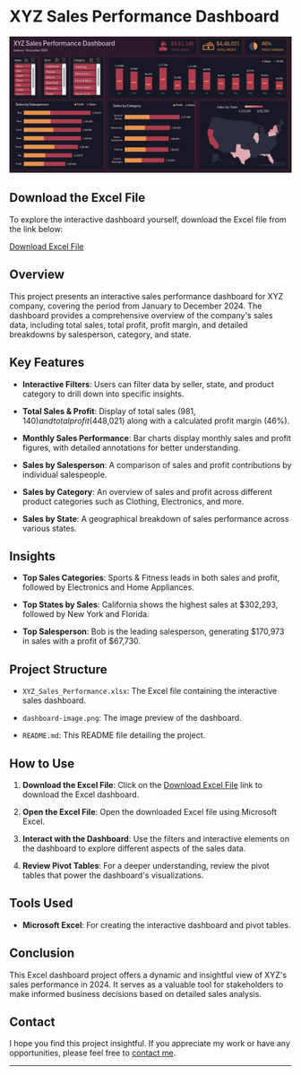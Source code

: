 # XYZ Sales Performance Dashboard

![Dashboard Preview](https://github.com/Analyst-Saurabh/Sales-Performance-Dashboard/blob/main/Dashboard%20image.png)

## Download the Excel File

To explore the interactive dashboard yourself, download the Excel file from the link below:

[Download Excel File](https://github.com/Analyst-Saurabh/Sales-Performance-Dashboard/blob/main/Sales%20Performance%20Dashboard.xlsx)

## Overview

This project presents an interactive sales performance dashboard for XYZ company, covering the period from January to December 2024. The dashboard provides a comprehensive overview of the company's sales data, including total sales, total profit, profit margin, and detailed breakdowns by salesperson, category, and state.

## Key Features

- **Interactive Filters**: Users can filter data by seller, state, and product category to drill down into specific insights.

- **Total Sales & Profit**: Display of total sales ($981,140) and total profit ($448,021) along with a calculated profit margin (46%).

- **Monthly Sales Performance**: Bar charts display monthly sales and profit figures, with detailed annotations for better understanding.

- **Sales by Salesperson**: A comparison of sales and profit contributions by individual salespeople.

- **Sales by Category**: An overview of sales and profit across different product categories such as Clothing, Electronics, and more.

- **Sales by State**: A geographical breakdown of sales performance across various states.

## Insights

- **Top Sales Categories**: Sports & Fitness leads in both sales and profit, followed by Electronics and Home Appliances.

- **Top States by Sales**: California shows the highest sales at $302,293, followed by New York and Florida.

- **Top Salesperson**: Bob is the leading salesperson, generating $170,973 in sales with a profit of $67,730.

## Project Structure

- `XYZ_Sales_Performance.xlsx`: The Excel file containing the interactive sales dashboard.

- `dashboard-image.png`: The image preview of the dashboard.

- `README.md`: This README file detailing the project.

## How to Use

1. **Download the Excel File**: Click on the [Download Excel File](https://github.com/Analyst-Saurabh/Sales-Performance-Dashboard/blob/main/Sales%20Performance%20Dashboard.xlsx) link to download the Excel dashboard.

2. **Open the Excel File**: Open the downloaded Excel file using Microsoft Excel.

3. **Interact with the Dashboard**: Use the filters and interactive elements on the dashboard to explore different aspects of the sales data.

4. **Review Pivot Tables**: For a deeper understanding, review the pivot tables that power the dashboard's visualizations.

## Tools Used

- **Microsoft Excel**: For creating the interactive dashboard and pivot tables.

## Conclusion

This Excel dashboard project offers a dynamic and insightful view of XYZ's sales performance in 2024. It serves as a valuable tool for stakeholders to make informed business decisions based on detailed sales analysis.

## **Contact**
I hope you find this project insightful. If you appreciate my work or have any opportunities, please feel free to [contact me](sharmasaurabh.office@gmail.com).

---
